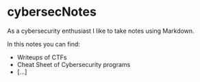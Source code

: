 # cybersecNotes
As a cybersecurity enthusiast I like to take notes using Markdown. <br/>

In this notes you can find:
- Writeups of CTFs
- Cheat Sheet of Cybersecurity programs
- [...]